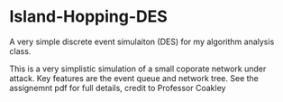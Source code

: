 # Island-Hopping-DES

A very simple discrete event simulaiton (DES) for my algorithm analysis class.

This is a very simplistic simulation of a small coporate network under attack.
Key features are the event queue and network tree.
See the assignemnt pdf for full details, credit to Professor Coakley
